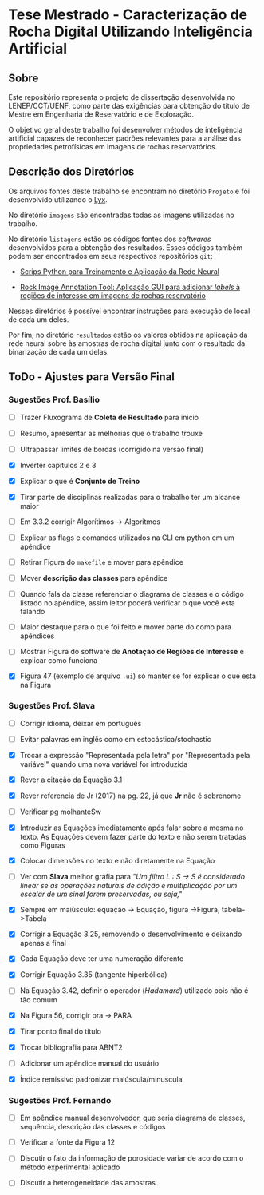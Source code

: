 # Tese Mestrado - Caracterização de Rocha Digital Utilizando Inteligência Artificial

## Sobre

Este repositório representa o projeto de dissertação desenvolvida no LENEP/CCT/UENF, como parte das exigências para obtenção do título de Mestre em Engenharia de Reservatório e de Exploração. 

O objetivo geral deste trabalho foi desenvolver métodos de inteligência artificial capazes de reconhecer padrões relevantes para a análise das propriedades petrofísicas em imagens de rochas reservatórios.

## Descrição dos Diretórios 

Os arquivos fontes deste trabalho se encontram no diretório `Projeto` e foi desenvolvido utilizando o [Lyx](https://www.lyx.org/Home).

No diretório `imagens` são encontradas todas as imagens utilizadas no trabalho.

No diretório `listagens` estão os códigos fontes dos *softwares* desenvolvidos para a obtenção dos resultados. Esses códigos também podem ser encontrados em seus respectivos repositórios `git`:
    
- [Scrips Python para Treinamento e Aplicação da Rede Neural](https://github.com/hereisjohnny2/project-mestrado)

- [Rock Image Annotation Tool: Aplicação GUI para adicionar *labels* à regiões de interesse em imagens de rochas reservatório](https://github.com/hereisjohnny2/rock-image-annotation)

Nesses diretórios é possível encontrar instruções para execução de local de cada um deles.

Por fim, no diretório `resultados` estão os valores obtidos na aplicação da rede neural sobre às amostras de rocha digital junto com o resultado da binarização de cada um delas.

## ToDo - Ajustes para Versão Final

### Sugestões Prof. Basílio

- [ ] Trazer Fluxograma de **Coleta de Resultado** para inicio

- [ ] Resumo, apresentar as melhorias que o trabalho trouxe

- [ ] Ultrapassar limites de bordas (corrigido na versão final)

- [X] Inverter capítulos 2 e 3

- [X] Explicar o que é **Conjunto de Treino**

- [X] Tirar parte de disciplinas realizadas para o trabalho ter um alcance maior

- [ ] Em 3.3.2 corrigir Algorítimos -> Algoritmos

- [ ] Explicar as flags e comandos utilizados na CLI em python em um apêndice

- [ ] Retirar Figura do `makefile` e mover para apêndice

- [ ] Mover **descrição das classes** para apêndice

- [ ] Quando fala da classe referenciar o diagrama de classes e o código listado no apêndice, assim leitor poderá verificar o que você esta falando

- [ ] Maior destaque para o que foi feito e mover parte do como para apêndices

- [ ] Mostrar Figura do software de **Anotação de Regiões de Interesse** e explicar como funciona

- [X] Figura 47 (exemplo de arquivo `.ui`) só manter se for explicar o que esta na Figura


### Sugestões Prof. Slava

- [ ] Corrigir idioma, deixar em português

- [ ] Evitar palavras em inglês como em estocástica/stochastic

- [X] Trocar a expressão "Representada pela letra" por "Representada pela variável" quando uma nova variável for introduzida

- [X] Rever a citação da Equação 3.1

- [X] Rever referencia de Jr (2017) na pg. 22, já que **Jr** não é sobrenome

- [ ] Verificar pg molhanteSw

- [X] Introduzir as Equações imediatamente após falar sobre a mesma no texto. As Equações devem fazer parte do texto e não serem tratadas como Figuras 

- [X] Colocar dimensões no texto e não diretamente na Equação

- [ ] Ver com **Slava** melhor grafia para *"Um filtro L : S → S é considerado linear se as operações naturais de adição e multiplicação por um escalar de um sinal forem preservadas, ou seja,"*

- [X] Sempre em maiúsculo: equação -> Equação, figura ->Figura, tabela->Tabela

- [X] Corrigir a Equação 3.25, removendo o desenvolvimento e deixando apenas a final

- [X] Cada Equação deve ter uma numeração diferente

- [X] Corrigir Equação 3.35 (tangente hiperbólica)

- [ ] Na Equação 3.42, definir o operador (*Hadamard*) utilizado pois não é tão comum

- [X] Na Figura 56, corrigir pra -> PARA

- [X] Tirar ponto final do título

- [X] Trocar bibliografia para ABNT2

- [ ] Adicionar um apêndice manual do usuário

- [X] Índice remissivo padronizar maiúscula/minuscula

### Sugestões Prof. Fernando

- [ ] Em apêndice manual desenvolvedor, que seria diagrama de classes, sequência, descrição das classes e códigos

- [ ] Verificar a fonte da Figura 12

- [ ] Discutir o fato da informação de porosidade variar de acordo com o método experimental aplicado

- [ ] Discutir a heterogeneidade das amostras